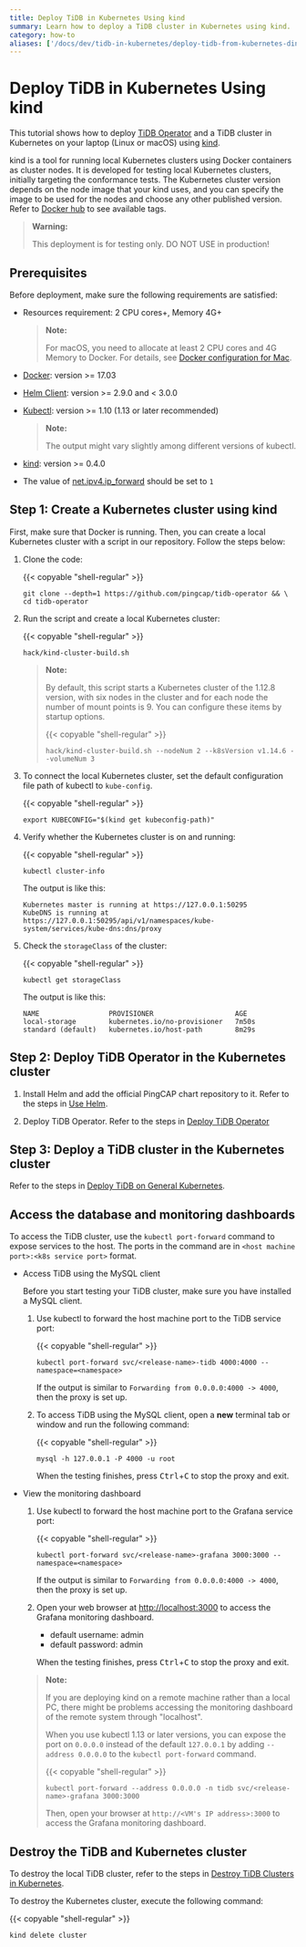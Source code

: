 ```yaml
---
title: Deploy TiDB in Kubernetes Using kind
summary: Learn how to deploy a TiDB cluster in Kubernetes using kind.
category: how-to
aliases: ['/docs/dev/tidb-in-kubernetes/deploy-tidb-from-kubernetes-dind/']
---
```


# Deploy TiDB in Kubernetes Using kind

This tutorial shows how to deploy [TiDB Operator](https://github.com/pingcap/tidb-operator) and a TiDB cluster in Kubernetes on your laptop (Linux or macOS) using [kind](https://kind.sigs.k8s.io/).

kind is a tool for running local Kubernetes clusters using Docker containers as cluster nodes. It is developed for testing local Kubernetes clusters, initially targeting the conformance tests. The Kubernetes cluster version depends on the node image that your kind uses, and you can specify the image to be used for the nodes and choose any other published version. Refer to [Docker hub](https://hub.docker.com/r/kindest/node/tags) to see available tags.

> **Warning:**
>
> This deployment is for testing only. DO NOT USE in production!

## Prerequisites

Before deployment, make sure the following requirements are satisfied:

- Resources requirement: 2 CPU cores+, Memory 4G+

    > **Note:**
    >
    > For macOS, you need to allocate at least 2 CPU cores and 4G Memory to Docker. For details, see [Docker configuration for Mac](https://docs.docker.com/docker-for-mac/#advanced).

- [Docker](https://docs.docker.com/install/): version >= 17.03

- [Helm Client](https://helm.sh/docs/intro/install/): version >= 2.9.0 and < 3.0.0

- [Kubectl](https://kubernetes.io/docs/tasks/tools/install-kubectl): version >= 1.10 (1.13 or later recommended)

    > **Note:**
    >
    > The output might vary slightly among different versions of kubectl.

- [kind](https://kind.sigs.k8s.io/docs/user/quick-start/): version >= 0.4.0
- The value of [net.ipv4.ip_forward](https://linuxconfig.org/how-to-turn-on-off-ip-forwarding-in-linux) should be set to `1`

## Step 1: Create a Kubernetes cluster using kind

First, make sure that Docker is running. Then, you can create a local Kubernetes cluster with a script in our repository. Follow the steps below:

1. Clone the code:

    {{< copyable "shell-regular" >}}

    ``` shell
    git clone --depth=1 https://github.com/pingcap/tidb-operator && \
    cd tidb-operator
    ```

2. Run the script and create a local Kubernetes cluster:

    {{< copyable "shell-regular" >}}

    ``` shell
    hack/kind-cluster-build.sh
    ```

    > **Note:**
    >
    > By default, this script starts a Kubernetes cluster of the 1.12.8 version, with six nodes in the cluster and for each node the number of mount points is 9. You can configure these items by startup options.
    >
    > {{< copyable "shell-regular" >}}
    >
    > ```shell
    > hack/kind-cluster-build.sh --nodeNum 2 --k8sVersion v1.14.6 --volumeNum 3
    > ```

3. To connect the local Kubernetes cluster, set the default configuration file path of kubectl to `kube-config`.

    {{< copyable "shell-regular" >}}

    ```shell
    export KUBECONFIG="$(kind get kubeconfig-path)"
    ```

4. Verify whether the Kubernetes cluster is on and running:

    {{< copyable "shell-regular" >}}

    ``` shell
    kubectl cluster-info
    ```

    The output is like this:

    ``` shell
    Kubernetes master is running at https://127.0.0.1:50295
    KubeDNS is running at https://127.0.0.1:50295/api/v1/namespaces/kube-system/services/kube-dns:dns/proxy
    ```

5. Check the `storageClass` of the cluster:

    {{< copyable "shell-regular" >}}

    ``` shell
    kubectl get storageClass
    ```

    The output is like this:

    ``` shell
    NAME                 PROVISIONER                    AGE
    local-storage        kubernetes.io/no-provisioner   7m50s
    standard (default)   kubernetes.io/host-path        8m29s
    ```

## Step 2: Deploy TiDB Operator in the Kubernetes cluster

1. Install Helm and add the official PingCAP chart repository to it. Refer to the steps in [Use Helm](tidb-toolkit.md#use-helm).

2. Deploy TiDB Operator. Refer to the steps in [Deploy TiDB Operator](deploy-tidb-operator.md#install-tidb-operator)

## Step 3: Deploy a TiDB cluster in the Kubernetes cluster

Refer to the steps in [Deploy TiDB on General Kubernetes](deploy-on-general-kubernetes.md#deploy-tidb-cluster).

## Access the database and monitoring dashboards

To access the TiDB cluster, use the `kubectl port-forward` command to expose services to the host. The ports in the command are in `<host machine port>:<k8s service port>` format.

- Access TiDB using the MySQL client

    Before you start testing your TiDB cluster, make sure you have installed a MySQL client.

    1. Use kubectl to forward the host machine port to the TiDB service port:

        {{< copyable "shell-regular" >}}

        ``` shell
        kubectl port-forward svc/<release-name>-tidb 4000:4000 --namespace=<namespace>
        ```

        If the output is similar to `Forwarding from 0.0.0.0:4000 -> 4000`, then the proxy is set up.

    2. To access TiDB using the MySQL client, open a **new** terminal tab or window and run the following command:

        {{< copyable "shell-regular" >}}

        ``` shell
        mysql -h 127.0.0.1 -P 4000 -u root
        ```

        When the testing finishes, press <kbd>Ctrl</kbd>+<kbd>C</kbd> to stop the proxy and exit.

- View the monitoring dashboard

    1. Use kubectl to forward the host machine port to the Grafana service port:

        {{< copyable "shell-regular" >}}

        ``` shell
        kubectl port-forward svc/<release-name>-grafana 3000:3000 --namespace=<namespace>
        ```

        If the output is similar to `Forwarding from 0.0.0.0:4000 -> 4000`, then the proxy is set up.

    2. Open your web browser at <http://localhost:3000> to access the Grafana monitoring dashboard.

        - default username: admin
        - default password: admin

        When the testing finishes, press <kbd>Ctrl</kbd>+<kbd>C</kbd> to stop the proxy and exit.

    > **Note:**
    >
    > If you are deploying kind on a remote machine rather than a local PC, there might be problems accessing the monitoring dashboard of the remote system through "localhost".
    >
    > When you use kubectl 1.13 or later versions, you can expose the port on `0.0.0.0` instead of the default `127.0.0.1` by adding `--address 0.0.0.0` to the `kubectl port-forward` command.
    >
    > {{< copyable "shell-regular" >}}
    >
    > ```
    > kubectl port-forward --address 0.0.0.0 -n tidb svc/<release-name>-grafana 3000:3000
    > ```
    >
    > Then, open your browser at `http://<VM's IP address>:3000` to access the Grafana monitoring dashboard.

## Destroy the TiDB and Kubernetes cluster

To destroy the local TiDB cluster, refer to the steps in [Destroy TiDB Clusters in Kubernetes](destroy-a-tidb-cluster.md).

To destroy the Kubernetes cluster, execute the following command:

{{< copyable "shell-regular" >}}

``` shell
kind delete cluster
```
